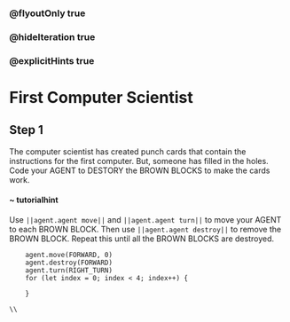 ### @flyoutOnly true
### @hideIteration true
### @explicitHints true

# First Computer Scientist

## Step 1
The computer scientist has created punch cards that contain the instructions for the first computer. But, someone has filled in the holes. Code your AGENT to DESTORY the BROWN BLOCKS to make the cards work.

#### ~ tutorialhint 
Use ``||agent.agent move||`` and ``||agent.agent turn||`` to move your AGENT to each BROWN BLOCK. Then use ``||agent.agent destroy||`` to remove the BROWN BLOCK. Repeat this until all the BROWN BLOCKS are destroyed.

```ghost
    agent.move(FORWARD, 0)
    agent.destroy(FORWARD)
    agent.turn(RIGHT_TURN)
    for (let index = 0; index < 4; index++) {
    	
    }
```
```template
\\
```
```package
```
